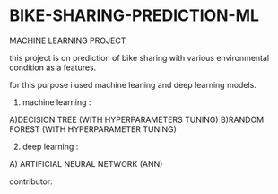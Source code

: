 # BIKE-SHARING-PREDICTION-ML
MACHINE LEARNING PROJECT

this project is on prediction of bike sharing with various environmental condition as a features.

for this purpose i used machine leaning and deep learning models.

1) machine learning : 

A)DECISION TREE (WITH HYPERPARAMETERS TUNING)
B)RANDOM FOREST (WITH HYPERPARAMETER TUNING)

2) deep learning :

A) ARTIFICIAL NEURAL NETWORK (ANN) 







contributor: 
